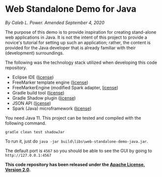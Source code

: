 # Web Standalone Demo for Java

*By Caleb L. Power. Amended September 4, 2020*

The purpose of this demo is to provide inspiration for creating stand-alone web applications in Java. It is not the intent of this project to provide a novice's tutorial for setting up such an application; rather, the content is provided for the Java developer that is already familiar with their (development) surroundings.

The following was the technology stack utilized when developing this code repository.
- Eclipse IDE ([license](https://www.eclipse.org/legal/epl-2.0/))
- FreeMarker template engine ([license](https://freemarker.apache.org/docs/app_license.html))
- FreeMarkerEngine (modified Spark adapter, [license](http://www.apache.org/licenses/LICENSE-2.0))
- Gradle build tool ([license](https://github.com/gradle/gradle/blob/master/LICENSE))
- Gradle Shadow plugin ([license](http://www.apache.org/licenses/LICENSE-2.0))
- JSON API ([license](https://www.json.org/license.html))
- Spark (Java) microframework ([license](https://tldrlegal.com/license/apache-license-2.0-(apache-2.0)))

You need Java 11. This project can be tested and compiled with the following command.

`gradle clean test shadowJar`

To run it, just do `java -jar build\libs\web-standalone-demo-java.jar`.

The default port is `4567` so you should be able to see the GUI by going to `http://127.0.0.1:4567`

**This code repository has been released under the [Apache License, Version 2.0](http://www.apache.org/licenses/LICENSE-2.0).**